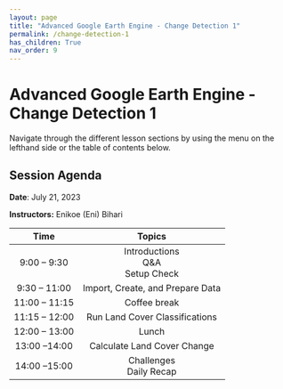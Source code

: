 ```yaml
---
layout: page
title: "Advanced Google Earth Engine - Change Detection 1"
permalink: /change-detection-1
has_children: True
nav_order: 9
---
```


# Advanced Google Earth Engine - Change Detection 1

Navigate through the different lesson sections by using the menu on the lefthand side or the table of contents below.

## Session Agenda

**Date**: July 21, 2023

**Instructors:** Enikoe (Eni) Bihari

|Time           |  Topics       |
|:-------------:|:-------------:|
| 9:00 – 9:30   | Introductions <br> Q&A <br> Setup Check |
| 9:30 – 11:00  | Import, Create, and Prepare Data |
| 11:00 – 11:15 | Coffee break |
| 11:15 – 12:00 | Run Land Cover Classifications |
| 12:00 – 13:00 | Lunch |
| 13:00 –14:00  | Calculate Land Cover Change |
| 14:00 –15:00  | Challenges <br> Daily Recap |

